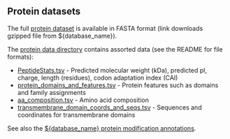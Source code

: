 ## Protein datasets

The full [protein dataset](/latest_release/genome_sequence_and_features/fasta_format/feature_sequences/peptide.fa)
is available in FASTA format (link downloads gzipped file from ${database_name}).

The [protein data directory](/latest_release/protein_features/)
contains assorted data (see the README for file formats):

-   [PeptideStats.tsv](/latest_release/protein_features/peptide_stats.tsv) - 
    Predicted molecular weight (kDa), predicted pI, charge, length
    (residues), codon adaptation index (CAI)
-   [protein_domains_and_features.tsv](/latest_release/protein_features/protein_families_and_domains.tsv) - 
    Protein features such as domains and family assignments
-   [aa_composition.tsv](/latest_release/protein_features/aa_composition.tsv) - 
    Amino acid composition
-   [transmembrane_domain_coords_and_seqs.tsv](/data/Protein_data/transmembrane_domain_coords_and_seqs.tsv) - 
    Sequences and coordinates for transmembrane domains

See also the [${database_name} protein modification annotations](/downloads/modifications).
